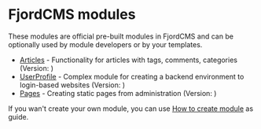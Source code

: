 # FjordCMS modules

These modules are official pre-built modules in FjordCMS and can be optionally used by module developers or by your templates.
- [Articles](d) - Functionality for articles with tags, comments, categories (Version: )
- [UserProfile]() - Complex module for creating a backend environment to login-based websites (Version: )
- [Pages]() - Creating static pages from administration (Version: )

If you wan't create your own module, you can use [How to create module](https://d) as guide.